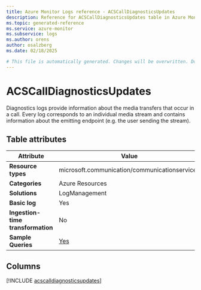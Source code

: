 ```yaml
---
title: Azure Monitor Logs reference - ACSCallDiagnosticsUpdates
description: Reference for ACSCallDiagnosticsUpdates table in Azure Monitor Logs.
ms.topic: generated-reference
ms.service: azure-monitor
ms.subservice: logs
ms.author: orens
author: osalzberg
ms.date: 02/18/2025

# This file is automatically generated. Changes will be overwritten. Do not change this file directly.
---
```


# ACSCallDiagnosticsUpdates

Diagnostics logs provide information about the media transfers that occur in a call. Every log corresponds to an individual media stream and contains information about the emitting endpoint (e.g. the user sending the stream).


## Table attributes

|Attribute|Value|
|---|---|
|**Resource types**|microsoft.communication/communicationservices|
|**Categories**|Azure Resources|
|**Solutions**| LogManagement|
|**Basic log**|Yes|
|**Ingestion-time transformation**|No|
|**Sample Queries**|[Yes](/azure/azure-monitor/reference/queries/acscalldiagnosticsupdates)|



## Columns
  
[!INCLUDE [acscalldiagnosticsupdates](~/reusable-content/ce-skilling/azure/includes/azure-monitor/reference/tables/acscalldiagnosticsupdates-include.md)]
